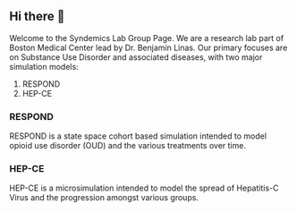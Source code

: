 ## Hi there 👋
<!--

**Here are some ideas to get you started:**

🙋‍♀️ A short introduction - what is your organization all about?
🌈 Contribution guidelines - how can the community get involved?
👩‍💻 Useful resources - where can the community find your docs? Is there anything else the community should know?
🍿 Fun facts - what does your team eat for breakfast?
🧙 Remember, you can do mighty things with the power of [Markdown](https://docs.github.com/github/writing-on-github/getting-started-with-writing-and-formatting-on-github/basic-writing-and-formatting-syntax)
-->

Welcome to the Syndemics Lab Group Page. We are a research lab part of Boston Medical Center lead by Dr. Benjamin Linas. Our primary focuses are on Substance Use Disorder and associated diseases, with two major simulation models:
1. RESPOND
2. HEP-CE

### RESPOND ###
RESPOND is a state space cohort based simulation intended to model opioid use disorder (OUD) and the various treatments over time. 

### HEP-CE ###
HEP-CE is a microsimulation intended to model the spread of Hepatitis-C Virus and the progression amongst various groups.
